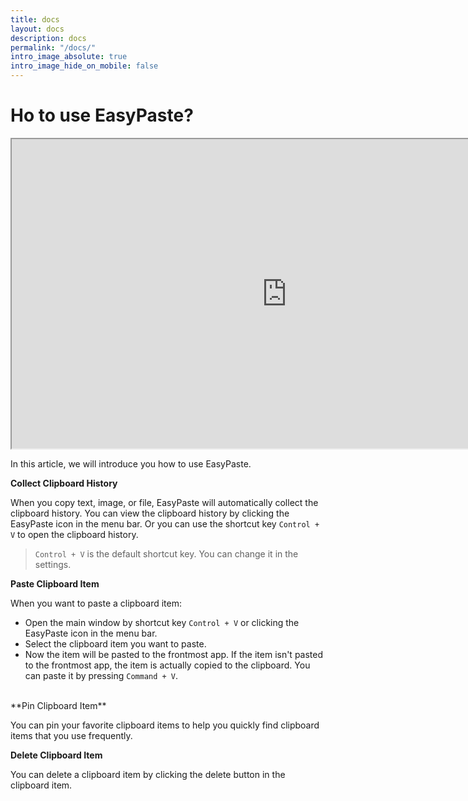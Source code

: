 ```yaml
---
title: docs
layout: docs
description: docs
permalink: "/docs/"
intro_image_absolute: true
intro_image_hide_on_mobile: false
---
```

# Ho to use EasyPaste?

<iframe width="880" height="495"
src="https://www.youtube.com/embed/7KttdshhBiA">
</iframe>

In this article, we will introduce you how to use EasyPaste.

**Collect Clipboard History**

When you copy text, image, or file, EasyPaste will automatically collect the clipboard history. You can view the clipboard history by clicking the EasyPaste icon in the menu bar. Or you can use the shortcut key `Control + V` to open the clipboard history.

> `Control + V` is the default shortcut key. You can change it in the settings.



**Paste Clipboard Item**

When you want to paste a clipboard item:

-  Open the main window by shortcut key `Control + V` or clicking the EasyPaste icon in the menu bar.
-  Select the clipboard item you want to paste.
-  Now the item will be pasted to the frontmost app. If the item isn't pasted to the frontmost app, the item is actually copied to the clipboard. You can paste it by pressing `Command + V`.

<br>
**Pin Clipboard Item**

You can pin your favorite clipboard items to help you quickly find clipboard items that you use frequently.

**Delete Clipboard Item**

You can delete a clipboard item by clicking the delete button in the clipboard item.




